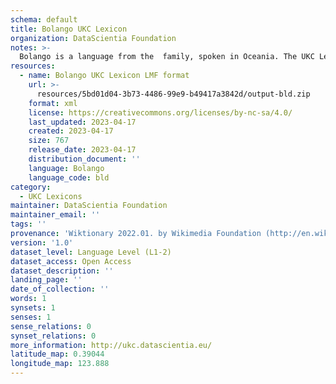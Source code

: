 ```yaml
---
schema: default
title: Bolango UKC Lexicon
organization: DataScientia Foundation
notes: >-
  Bolango is a language from the  family, spoken in Oceania. The UKC Lexicon of Bolango is represented as a lexico-semantic network. It consists of words, word senses, synsets, as well as sense-level and synset-level relationships.
resources:
  - name: Bolango UKC Lexicon LMF format
    url: >-
      resources/5bd01d04-3b73-4486-99e9-b49417a3842d/output-bld.zip
    format: xml
    license: https://creativecommons.org/licenses/by-nc-sa/4.0/
    last_updated: 2023-04-17
    created: 2023-04-17
    size: 767
    release_date: 2023-04-17
    distribution_document: ''
    language: Bolango
    language_code: bld
category:
  - UKC Lexicons
maintainer: DataScientia Foundation
maintainer_email: ''
tags: ''
provenance: 'Wiktionary 2022.01. by Wikimedia Foundation (http://en.wiktionary.org); Princeton WordNet 2.1 by Princeton University (https://wordnet.princeton.edu)'
version: '1.0'
dataset_level: Language Level (L1-2)
dataset_access: Open Access
dataset_description: ''
landing_page: ''
date_of_collection: ''
words: 1
synsets: 1
senses: 1
sense_relations: 0
synset_relations: 0
more_information: http://ukc.datascientia.eu/
latitude_map: 0.39044
longitude_map: 123.888
---
```

